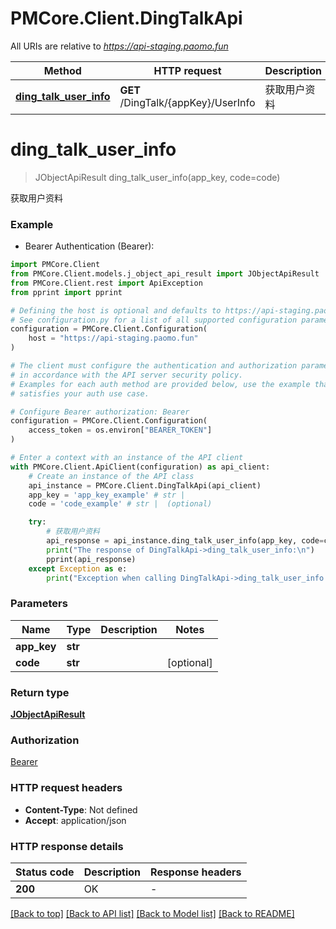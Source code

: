 # PMCore.Client.DingTalkApi

All URIs are relative to *https://api-staging.paomo.fun*

Method | HTTP request | Description
------------- | ------------- | -------------
[**ding_talk_user_info**](DingTalkApi.md#ding_talk_user_info) | **GET** /DingTalk/{appKey}/UserInfo | 获取用户资料


# **ding_talk_user_info**
> JObjectApiResult ding_talk_user_info(app_key, code=code)

获取用户资料

### Example

* Bearer Authentication (Bearer):

```python
import PMCore.Client
from PMCore.Client.models.j_object_api_result import JObjectApiResult
from PMCore.Client.rest import ApiException
from pprint import pprint

# Defining the host is optional and defaults to https://api-staging.paomo.fun
# See configuration.py for a list of all supported configuration parameters.
configuration = PMCore.Client.Configuration(
    host = "https://api-staging.paomo.fun"
)

# The client must configure the authentication and authorization parameters
# in accordance with the API server security policy.
# Examples for each auth method are provided below, use the example that
# satisfies your auth use case.

# Configure Bearer authorization: Bearer
configuration = PMCore.Client.Configuration(
    access_token = os.environ["BEARER_TOKEN"]
)

# Enter a context with an instance of the API client
with PMCore.Client.ApiClient(configuration) as api_client:
    # Create an instance of the API class
    api_instance = PMCore.Client.DingTalkApi(api_client)
    app_key = 'app_key_example' # str | 
    code = 'code_example' # str |  (optional)

    try:
        # 获取用户资料
        api_response = api_instance.ding_talk_user_info(app_key, code=code)
        print("The response of DingTalkApi->ding_talk_user_info:\n")
        pprint(api_response)
    except Exception as e:
        print("Exception when calling DingTalkApi->ding_talk_user_info: %s\n" % e)
```



### Parameters


Name | Type | Description  | Notes
------------- | ------------- | ------------- | -------------
 **app_key** | **str**|  | 
 **code** | **str**|  | [optional] 

### Return type

[**JObjectApiResult**](JObjectApiResult.md)

### Authorization

[Bearer](../README.md#Bearer)

### HTTP request headers

 - **Content-Type**: Not defined
 - **Accept**: application/json

### HTTP response details

| Status code | Description | Response headers |
|-------------|-------------|------------------|
**200** | OK |  -  |

[[Back to top]](#) [[Back to API list]](../README.md#documentation-for-api-endpoints) [[Back to Model list]](../README.md#documentation-for-models) [[Back to README]](../README.md)

